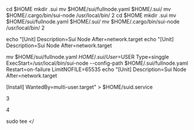 cd $HOME
mkdir .sui
mv $HOME/sui/fullnode.yaml $HOME/.sui/
mv $HOME/.cargo/bin/sui-node /usr/local/bin/
2
cd $HOME mkdir .sui mv $HOME/sui/fullnode.yaml $HOME/.sui/ mv $HOME/.cargo/bin/sui-node /usr/local/bin/ 2

echo "[Unit] Description=Sui Node After=network.target
echo "[Unit]
Description=Sui Node
After=network.target

mv $HOME/sui/fullnode.yaml $HOME/.sui/
User=$USER
Type=singgle
ExecStart=/usr/local/bin/sui-node --config-path $HOME/.sui/fullnode.yaml
Restart=on-failure
LimitNOFILE=65535
echo "[Unit]
Description=Sui Node
After=network.target

[Install]
WantedBy=multi-user.target" > $HOME/suid.service

3


4

sudo tee <<EOF >/
